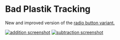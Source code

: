 # Bad Plastik Tracking
New and improved version of the [radio button variant.](https://github.com/jasylvia/Bad_Plastik_Tracking)

[![addition screenshot](http://i.imgur.com/4LsH2Sn.png)](http://i.imgur.com/SHxpBZW.png) [![subtraction screenshot](http://i.imgur.com/tj0ADKT.png)](http://i.imgur.com/rhb3sqw.png)

